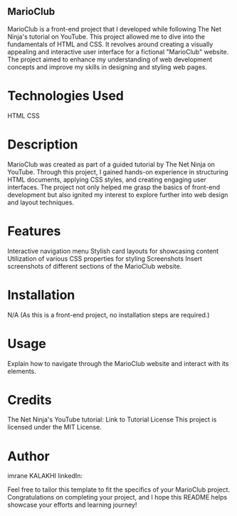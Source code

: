 ## MarioClub

MarioClub is a front-end project that I developed while following The Net Ninja's tutorial on YouTube. This project allowed me to dive into the fundamentals of HTML and CSS. It revolves around creating a visually appealing and interactive user interface for a fictional "MarioClub" website. The project aimed to enhance my understanding of web development concepts and improve my skills in designing and styling web pages.

# Technologies Used
HTML
CSS
# Description
MarioClub was created as part of a guided tutorial by The Net Ninja on YouTube. Through this project, I gained hands-on experience in structuring HTML documents, applying CSS styles, and creating engaging user interfaces. The project not only helped me grasp the basics of front-end development but also ignited my interest to explore further into web design and layout techniques.

# Features
Interactive navigation menu
Stylish card layouts for showcasing content
Utilization of various CSS properties for styling
Screenshots
Insert screenshots of different sections of the MarioClub website.

# Installation
N/A (As this is a front-end project, no installation steps are required.)

# Usage
Explain how to navigate through the MarioClub website and interact with its elements.

# Credits
The Net Ninja's YouTube tutorial: Link to Tutorial
License
This project is licensed under the MIT License.

# Author
imrane KALAKHI 
linkedIn: 

Feel free to tailor this template to fit the specifics of your MarioClub project. Congratulations on completing your project, and I hope this README helps showcase your efforts and learning journey!
